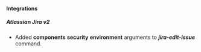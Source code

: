 
#### Integrations
##### Atlassian Jira v2
- Added **components** **security** **environment** arguments to ***jira-edit-issue*** command.
